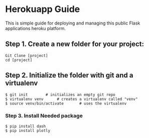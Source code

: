 # Herokuapp Guide
This is simple guide for deploying  and managing this public Flask applications heroku platform.

## Step 1. Create a new folder for your project:
```
Git Clone [project]
cd [project]
```

## Step 2. Initialize the folder with git and a virtualenv
```
$ git init        # initializes an empty git repo
$ virtualenv venv      # creates a virtualenv called "venv"
$ source venv/bin/activate       # uses the virtualenv
```
### Step 3. Install Needed package 
```
$ pip install dash
$ pip install plotly
```

